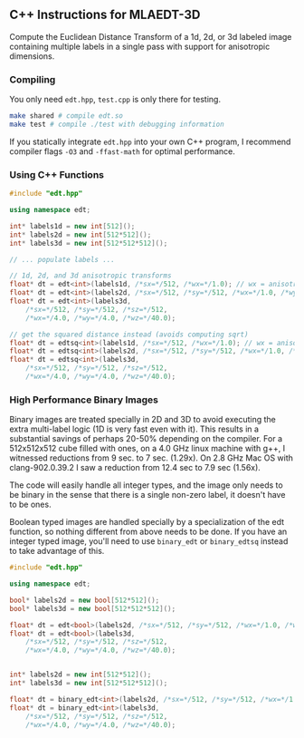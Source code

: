 ## C++ Instructions for MLAEDT-3D

Compute the Euclidean Distance Transform of a 1d, 2d, or 3d labeled image containing multiple labels in a single pass with support for anisotropic dimensions.

### Compiling

You only need `edt.hpp`, `test.cpp` is only there for testing.

```bash
make shared # compile edt.so
make test # compile ./test with debugging information
```

If you statically integrate `edt.hpp` into your own C++ program, I recommend compiler flags `-O3` and `-ffast-math` for optimal performance.

### Using C++ Functions

```cpp
#include "edt.hpp"

using namespace edt;

int* labels1d = new int[512]();
int* labels2d = new int[512*512]();
int* labels3d = new int[512*512*512]();

// ... populate labels ...

// 1d, 2d, and 3d anisotropic transforms 
float* dt = edt<int>(labels1d, /*sx=*/512, /*wx=*/1.0); // wx = anisotropy in x direction
float* dt = edt<int>(labels2d, /*sx=*/512, /*sy=*/512, /*wx=*/1.0, /*wy=*/1.0); 
float* dt = edt<int>(labels3d, 
	/*sx=*/512, /*sy=*/512, /*sz=*/512,
	/*wx=*/4.0, /*wy=*/4.0, /*wz=*/40.0); 

// get the squared distance instead (avoids computing sqrt)
float* dt = edtsq<int>(labels1d, /*sx=*/512, /*wx=*/1.0); // wx = anisotropy in x direction
float* dt = edtsq<int>(labels2d, /*sx=*/512, /*sy=*/512, /*wx=*/1.0, /*wy=*/1.0); 
float* dt = edtsq<int>(labels3d, 
	/*sx=*/512, /*sy=*/512, /*sz=*/512,
	/*wx=*/4.0, /*wy=*/4.0, /*wz=*/40.0); 
```

### High Performance Binary Images

Binary images are treated specially in 2D and 3D to avoid executing the extra multi-label logic (1D is very fast even with it). This results in a substantial savings of perhaps 20-50% depending on the compiler. For a 512x512x512 cube filled with ones, on a 4.0 GHz linux machine with g++, I witnessed reductions from 9 sec. to 7 sec. (1.29x). On 2.8 GHz Mac OS with clang-902.0.39.2 I saw a reduction from 12.4 sec to 7.9 sec (1.56x).  

The code will easily handle all integer types, and the image only needs to be binary in the sense that there is a single non-zero label, it doesn't have to be ones.  

Boolean typed images are handled specially by a specialization of the edt function, so nothing different from above needs to be done. If you have an integer typed image, you'll need to use `binary_edt` or `binary_edtsq` instead to take advantage of this.


```cpp
#include "edt.hpp"

using namespace edt;

bool* labels2d = new bool[512*512]();
bool* labels3d = new bool[512*512*512]();

float* dt = edt<bool>(labels2d, /*sx=*/512, /*sy=*/512, /*wx=*/1.0, /*wy=*/1.0); 
float* dt = edt<bool>(labels3d, 
	/*sx=*/512, /*sy=*/512, /*sz=*/512,
	/*wx=*/4.0, /*wy=*/4.0, /*wz=*/40.0); 


int* labels2d = new int[512*512]();
int* labels3d = new int[512*512*512]();

float* dt = binary_edt<int>(labels2d, /*sx=*/512, /*sy=*/512, /*wx=*/1.0, /*wy=*/1.0); 
float* dt = binary_edt<int>(labels3d, 
	/*sx=*/512, /*sy=*/512, /*sz=*/512,
	/*wx=*/4.0, /*wy=*/4.0, /*wz=*/40.0); 

```
